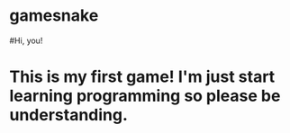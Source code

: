 # gamesnake

#Hi, you! 

This is my first game! I'm just start learning programming so please be understanding. 
===================================
